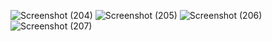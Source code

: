![Screenshot (204)](https://github.com/Maheshmurali/Movie_booking/assets/142912554/ced5fa8b-4dd3-4cb9-9970-3377d1539928)
![Screenshot (205)](https://github.com/Maheshmurali/Movie_booking/assets/142912554/bc045d1d-a944-470f-9572-3a8ae05a0a2e)
![Screenshot (206)](https://github.com/Maheshmurali/Movie_booking/assets/142912554/c2902d67-949e-4cf6-9009-91f511302006)
![Screenshot (207)](https://github.com/Maheshmurali/Movie_booking/assets/142912554/9dd4537a-4fbc-46d5-a8a7-a67ff20c4251)
